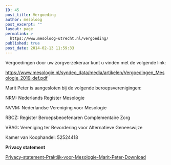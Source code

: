 ```yaml
---
ID: 45
post_title: Vergoeding
author: mesoloog
post_excerpt: ""
layout: page
permalink: >
  https://www.mesoloog-utrecht.nl/vergoeding/
published: true
post_date: 2014-02-13 11:59:33
---
```

<p>Vergoedingen door uw zorgverzekeraar kunt u vinden met de volgende link:</p>
<p><a href="https://www.mesologie.nl/syndeo_data/media/artikelen/Vergoedingen_Mesologie_2019_def.pdf">https://www.mesologie.nl/syndeo_data/media/artikelen/Vergoedingen_Mesologie_2019_def.pdf</a></p>
<p>Marit Peter is aangesloten bij de volgende beroepsverenigingen:</p>
<p>NRM: Nederlands Register Mesologie</p>
<p>NVVM: Nederlandse Vereniging voor Mesologie</p>
<p>RBCZ: Register Beroepsbeoefenaren Complementaire Zorg</p>
<p>VBAG: Vereniging ter Bevordering voor Alternatieve Geneeswijze</p>
<p>Kamer van Koophandel: 52524418</p>

<!-- wp:paragraph -->
<p><strong>Privacy statement</strong></p>
<!-- /wp:paragraph -->

<!-- wp:file {"id":380,"href":"https://www.mesoloog-utrecht.nl/wp-content/uploads/2020/11/Privacy-statement-Praktijk-voor-Mesologie-Marit-Peter-.pdf"} -->
<div class="wp-block-file"><a href="https://www.mesoloog-utrecht.nl/wp-content/uploads/2020/11/Privacy-statement-Praktijk-voor-Mesologie-Marit-Peter-.pdf">Privacy-statement-Praktijk-voor-Mesologie-Marit-Peter-</a><a href="https://www.mesoloog-utrecht.nl/wp-content/uploads/2020/11/Privacy-statement-Praktijk-voor-Mesologie-Marit-Peter-.pdf" class="wp-block-file__button" download>Download</a></div>
<!-- /wp:file -->

<!-- wp:file /-->